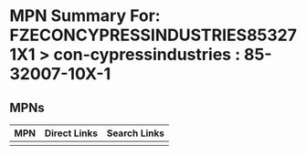 



# MPN Summary For: FZECONCYPRESSINDUSTRIES853271X1 > con-cypressindustries : 85-32007-10X-1

## MPNs
  

|MPN|Direct Links|Search Links|
| :--- | :--- | :--- |
||||

